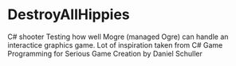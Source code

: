 DestroyAllHippies
=================

C# shooter
Testing how well Mogre (managed Ogre) can handle an interactice graphics game.
Lot of inspiration taken from C# Game Programming for Serious Game Creation by Daniel Schuller
